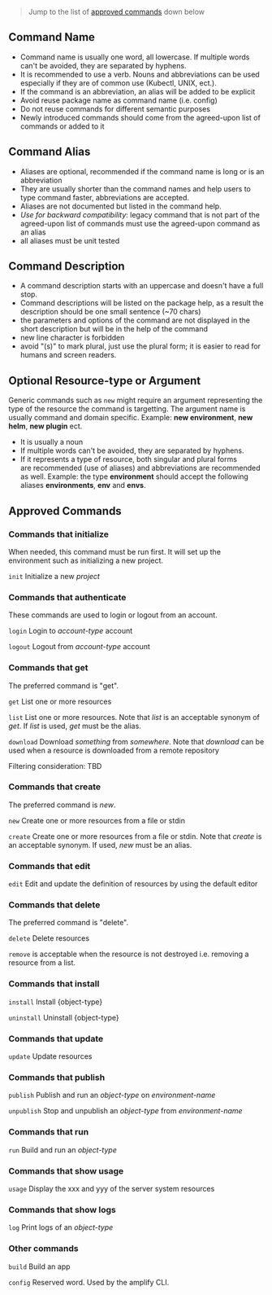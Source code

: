 > Jump to the list of [approved commands](#approved) down below

## Command Name

- Command name is usually one word, all lowercase. If multiple words can\'t be avoided, they are separated by hyphens.
- It is recommended to use a verb. Nouns and abbreviations can be
used especially if they are of common use (Kubectl, UNIX,
ect.). 
- If the command is an abbreviation, an alias will be added to be explicit 
- Avoid reuse package name as command name (i.e. config)
- Do not reuse commands for different semantic purposes
- Newly introduced commands should come from the agreed-upon list of commands or added to it


## Command Alias

- Aliases are optional, recommended if the command name is long or is an abbreviation
- They are usually shorter than the command names and help users to type command faster, abbreviations are accepted.
- Aliases are not documented but listed in the command help.
- *Use for backward compatibility*: legacy command that is not part of the agreed-upon list of commands must use the agreed-upon command as an alias
- all aliases must be unit tested


## Command Description

- A command description starts with an uppercase and doesn\'t have a full stop.
- Command descriptions will be listed on the package help, as a result the description should be one small sentence (\~70 chars)
- the parameters and options of the command are not displayed in the short description but will be in the help of the command 
- new line character is forbidden
- avoid \"(s)\" to mark plural, just use the plural form; it is easier to read for humans and screen readers.


## Optional Resource-type or Argument

Generic commands such as `new` might require an argument representing the type of the resource the command is targetting. The argument name is usually command and domain specific. Example: **new environment**, **new helm**, **new plugin** ect.

- It is usually a noun
- If multiple words can\'t be avoided, they are separated by hyphens.
- If it represents a type of resource, both singular and plural forms are recommended (use of aliases) and abbreviations are recommended as well. Example: the type **environment** should accept the following aliases **environments**, **env** and **envs**.


<a name="approved" id="approved"></a>
## Approved Commands


### Commands that initialize
When needed, this command must be run first. It will set up the environment such as initializing a new project.

`init` Initialize a new *project*


### Commands that authenticate
These commands are used to login or logout from an account.

`login` Login to *account-type* account

`logout` Logout from *account-type* account


### Commands that get
The preferred command is "get".

`get`  List one or more resources

`list` List one or more resources. Note that *list* is an acceptable synonym of *get*. If *list* is used, *get* must be the alias.

`download` Download *something* from *somewhere*. Note that *download* can be used when a resource is downloaded from a remote repository

Filtering consideration: TBD


### Commands that create
The preferred  command is *new*.

`new`  Create one or more resources from a file or stdin

`create` Create one or more resources from a file or stdin. Note that *create* is an acceptable synonym. If used, *new* must be an alias.


### Commands that edit
`edit`  Edit and update the definition of resources by using the default editor
 

### Commands that delete
The preferred command is "delete".

`delete` Delete resources

`remove` is acceptable when the resource is not destroyed i.e. removing a resource from a list.

### Commands that install
`install`  Install {object-type}

`uninstall`  Uninstall {object-type}

### Commands that update
`update` Update resources


### Commands that publish
`publish`  Publish and run an *object-type* on *environment-name* 

`unpublish`  Stop and unpublish an *object-type* from *environment-name* 
	

### Commands that run
`run` Build and run an *object-type*


### Commands that show usage
`usage`  Display the xxx and yyy of the server system resources


### Commands that show logs
`log`  Print logs of an *object-type*  


### Other commands
`build`   Build an app

`config`  Reserved word. Used by the amplify CLI.





